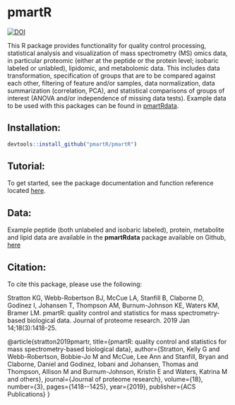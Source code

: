 # pmartR

[![DOI](https://zenodo.org/badge/69275428.svg)](https://zenodo.org/badge/latestdoi/69275428)

This R package provides functionality for quality control processing, statistical analysis and visualization of mass spectrometry (MS) omics data, in particular proteomic (either at the peptide or the protein level; isobaric labeled or unlabled), lipidomic, and metabolomic data. This includes data transformation, specification of groups that are to be compared against each other, filtering of feature and/or samples, data normalization, data summarization (correlation, PCA), and statistical comparisons of groups of interest (ANOVA and/or independence of missing data tests). Example data to be used with this packages can be found in [pmartRdata](https://github.com/pmartR/pmartRdata).


## Installation:

``` r
devtools::install_github("pmartR/pmartR")
```


## Tutorial:

To get started, see the package documentation and function reference located [here](https://pmartr.github.io/pmartR/index.html).

## Data:

Example peptide (both unlabeled and isobaric labeled), protein, metabolite and lipid data are available in the __pmartRdata__ package available on Github, [here](https://github.com/pmartR/pmartRdata)
 
## Citation:

To cite this package, please use the following:

Stratton KG, Webb-Robertson BJ, McCue LA, Stanfill B, Claborne D, Godinez I, Johansen T, Thompson AM, Burnum-Johnson KE, Waters KM, Bramer LM. pmartR: quality control and statistics for mass spectrometry-based biological data. Journal of proteome research. 2019 Jan 14;18(3):1418-25.

@article{stratton2019pmartr,
  title={pmartR: quality control and statistics for mass spectrometry-based biological data},
  author={Stratton, Kelly G and Webb-Robertson, Bobbie-Jo M and McCue, Lee Ann and Stanfill, Bryan and Claborne, Daniel and Godinez, Iobani and Johansen, Thomas and Thompson, Allison M and Burnum-Johnson, Kristin E and Waters, Katrina M and others},
  journal={Journal of proteome research},
  volume={18},
  number={3},
  pages={1418--1425},
  year={2019},
  publisher={ACS Publications}
}
